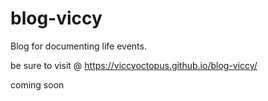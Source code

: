 # blog-viccy
Blog for documenting life events.


be sure to visit @ https://viccyoctopus.github.io/blog-viccy/

coming soon
